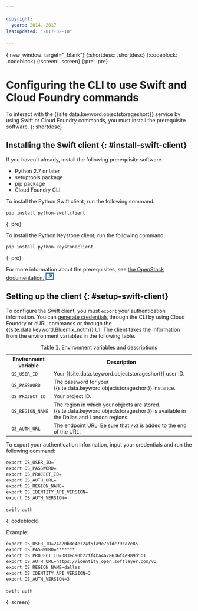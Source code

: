 ```yaml
---

copyright:
  years: 2014, 2017
lastupdated: "2017-02-10"

---
```


{:new_window: target="_blank"}
{:shortdesc: .shortdesc}
{:codeblock: .codeblock}
{:screen: .screen}
{:pre: .pre}

# Configuring the CLI to use Swift and Cloud Foundry commands

To interact with the {{site.data.keyword.objectstorageshort}} service by using Swift or Cloud Foundry commands, you must install the prerequisite software.
{: shortdesc}


## Installing the Swift client {: #install-swift-client}

If you haven't already, install the following prerequisite software.
* Python 2.7 or later
* setuptools package
* pip package
* Cloud Foundry CLI


To install the Python Swift client, run the following command:
```
pip install python-swiftclient
```
{: pre}

To install the Python Keystone client, run the following command:
```
pip install python-keystoneclient
```
{: pre}

For more information about the prerequisites, see <a href="http://docs.openstack.org/user-guide/common/cli_install_openstack_command_line_clients.html#install-the-prerequisite-software" target="_blank">the OpenStack documentation. <img src="../../icons/launch-glyph.svg" alt="External link icon"></a>



## Setting up the client {: #setup-swift-client}

To configure the Swift client, you must `export` your authentication information. You can [generate credentials](/docs/services/ObjectStorage/os_credentials.html) through the CLI by using Cloud Foundry or cURL commands or through the {{site.data.keyword.Bluemix_notm}} UI. The client takes the information from the environment variables in the following table.

<table>
<caption> Table 1. Environment variables and descriptions </caption>
  <tr>
    <th> Environment variable </th>
    <th> Description </th>
  </tr>
  <tr>
    <td> <code> OS_USER_ID </code> </td>
    <td> Your {{site.data.keyword.objectstorageshort}} user ID. </td>
  </tr>
  <tr>
    <td> <code> OS_PASSWORD </code> </td>
    <td> The password for your {{site.data.keyword.objectstorageshort}} instance. </td>
  </tr>
  <tr>
    <td> <code> OS_PROJECT_ID </code> </td>
    <td> Your project ID. </td>
  </tr>
  <tr>
    <td> <code> OS_REGION_NAME </code> </td>
    <td> The region in which your objects are stored. {{site.data.keyword.objectstorageshort}} is available in the Dallas and London regions. </td>
  </tr>
  <tr>
    <td> <code> OS_AUTH_URL </code> </td>
    <td> The endpoint URL. Be sure that <code>/v3</code> is added to the end of the URL. </td>
  </tr>
</table>



To export your authentication information, input your credentials and run the following command:
```
export OS_USER_ID=
export OS_PASSWORD=
export OS_PROJECT_ID=
export OS_AUTH_URL=
export OS_REGION_NAME=
export OS_IDENTITY_API_VERSION=
export OS_AUTH_VERSION=

swift auth
```
{: codeblock}


Example:
```
export OS_USER_ID=24a20b8e4e724f5fa9e7bfdc79ca7e85
export OS_PASSWORD=*******
export OS_PROJECT_ID=383ec90b22ff4ba4a78636f4e989d5b1
export OS_AUTH_URL=https://identity.open.softlayer.com/v3
export OS_REGION_NAME=dallas
export OS_IDENTITY_API_VERSION=3
export OS_AUTH_VERSION=3

swift auth
```
{: screen}
